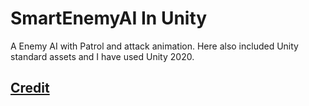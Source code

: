# SmartEnemyAI In Unity
A Enemy AI with Patrol and attack animation.
Here also included Unity standard assets and I have used Unity 2020.
## [Credit](https://www.youtube.com/watch?v=UjkSFoLxesw)
